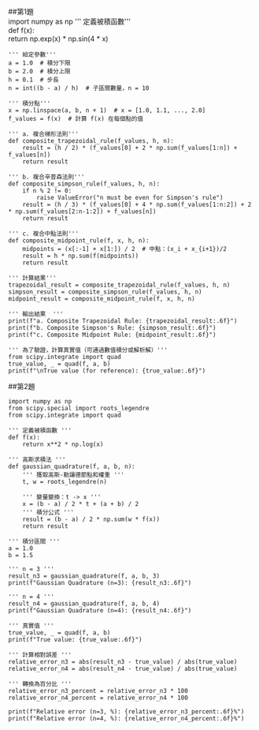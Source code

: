 ##第1題    
    import numpy as np
    ''' 定義被積函數'''  
    def f(x):    
        return np.exp(x) * np.sin(4 * x)    
    
    ''' 給定參數'''  
    a = 1.0  # 積分下限    
    b = 2.0  # 積分上限    
    h = 0.1  # 步長    
    n = int((b - a) / h)  # 子區間數量，n = 10    
    
    ''' 積分點'''  
    x = np.linspace(a, b, n + 1)  # x = [1.0, 1.1, ..., 2.0]    
    f_values = f(x)  # 計算 f(x) 在每個點的值    
    
    ''' a. 複合梯形法則'''   
    def composite_trapezoidal_rule(f_values, h, n):    
        result = (h / 2) * (f_values[0] + 2 * np.sum(f_values[1:n]) + f_values[n])    
        return result    
    
    ''' b. 複合辛普森法則'''  
    def composite_simpson_rule(f_values, h, n):    
        if n % 2 != 0:    
            raise ValueError("n must be even for Simpson's rule")    
        result = (h / 3) * (f_values[0] + 4 * np.sum(f_values[1:n:2]) + 2 * np.sum(f_values[2:n-1:2]) + f_values[n])    
        return result    
    
    ''' c. 複合中點法則'''  
    def composite_midpoint_rule(f, x, h, n):    
        midpoints = (x[:-1] + x[1:]) / 2  # 中點：(x_i + x_{i+1})/2    
        result = h * np.sum(f(midpoints))    
        return result    
    
    ''' 計算結果'''  
    trapezoidal_result = composite_trapezoidal_rule(f_values, h, n)    
    simpson_result = composite_simpson_rule(f_values, h, n)    
    midpoint_result = composite_midpoint_rule(f, x, h, n)    
    
    ''' 輸出結果  '''
    print(f"a. Composite Trapezoidal Rule: {trapezoidal_result:.6f}")    
    print(f"b. Composite Simpson's Rule: {simpson_result:.6f}")    
    print(f"c. Composite Midpoint Rule: {midpoint_result:.6f}")    
    
    ''' 為了驗證，計算真實值（可通過數值積分或解析解）'''  
    from scipy.integrate import quad        
    true_value, _ = quad(f, a, b)    
    print(f"\nTrue value (for reference): {true_value:.6f}")    

##第2題    

    import numpy as np  
    from scipy.special import roots_legendre  
    from scipy.integrate import quad  
    
    ''' 定義被積函數 '''  
    def f(x):  
        return x**2 * np.log(x)  
    
    ''' 高斯求積法 '''  
    def gaussian_quadrature(f, a, b, n):  
        ''' 獲取高斯-勒讓德節點和權重 '''  
        t, w = roots_legendre(n)  
        
        ''' 變量變換：t -> x '''  
        x = (b - a) / 2 * t + (a + b) / 2  
        ''' 積分公式 '''  
        result = (b - a) / 2 * np.sum(w * f(x))  
        return result  
    
    ''' 積分區間 '''  
    a = 1.0  
    b = 1.5  
    
    ''' n = 3 '''  
    result_n3 = gaussian_quadrature(f, a, b, 3)  
    print(f"Gaussian Quadrature (n=3): {result_n3:.6f}")  
    
    ''' n = 4 '''  
    result_n4 = gaussian_quadrature(f, a, b, 4)  
    print(f"Gaussian Quadrature (n=4): {result_n4:.6f}")  
    
    ''' 真實值 '''  
    true_value, _ = quad(f, a, b)  
    print(f"True value: {true_value:.6f}")  
    
    ''' 計算相對誤差 '''  
    relative_error_n3 = abs(result_n3 - true_value) / abs(true_value)  
    relative_error_n4 = abs(result_n4 - true_value) / abs(true_value)  
    
    ''' 轉換為百分比 '''  
    relative_error_n3_percent = relative_error_n3 * 100  
    relative_error_n4_percent = relative_error_n4 * 100  
    
    print(f"Relative error (n=3, %): {relative_error_n3_percent:.6f}%")  
    print(f"Relative error (n=4, %): {relative_error_n4_percent:.6f}%")  
